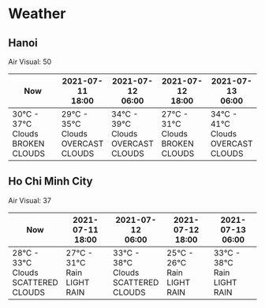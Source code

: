 # Weather

## Hanoi

Air Visual: 50

<table>

<thead>

<tr>

<th>Now</th>

<th>
<div>2021-07-11</div>
<div>18:00</div>
</th>
<th>
<div>2021-07-12</div>
<div>06:00</div>
</th>
<th>
<div>2021-07-12</div>
<div>18:00</div>
</th>
<th>
<div>2021-07-13</div>
<div>06:00</div>
</th>

</tr>

</thead>

<tbody>

<tr>

<td width="20%">
<div>30°C - 37°C</div>
<div>Clouds</div>
<div>BROKEN CLOUDS</div>
</td>

<td width="20%">
<div>29°C - 35°C</div>
<div>Clouds</div>
<div>OVERCAST CLOUDS</div>
</td>
<td width="20%">
<div>34°C - 39°C</div>
<div>Clouds</div>
<div>OVERCAST CLOUDS</div>
</td>
<td width="20%">
<div>27°C - 31°C</div>
<div>Clouds</div>
<div>BROKEN CLOUDS</div>
</td>
<td width="20%">
<div>34°C - 41°C</div>
<div>Clouds</div>
<div>OVERCAST CLOUDS</div>
</td>

</tr>

</tbody>

</table>

## Ho Chi Minh City

Air Visual: 37

<table>

<thead>

<tr>

<th>Now</th>

<th>
<div>2021-07-11</div>
<div>18:00</div>
</th>
<th>
<div>2021-07-12</div>
<div>06:00</div>
</th>
<th>
<div>2021-07-12</div>
<div>18:00</div>
</th>
<th>
<div>2021-07-13</div>
<div>06:00</div>
</th>

</tr>

</thead>

<tbody>

<tr>

<td width="20%">
<div>28°C - 33°C</div>
<div>Clouds</div>
<div>SCATTERED CLOUDS</div>
</td>

<td width="20%">
<div>27°C - 31°C</div>
<div>Rain</div>
<div>LIGHT RAIN</div>
</td>
<td width="20%">
<div>33°C - 38°C</div>
<div>Clouds</div>
<div>SCATTERED CLOUDS</div>
</td>
<td width="20%">
<div>25°C - 26°C</div>
<div>Rain</div>
<div>LIGHT RAIN</div>
</td>
<td width="20%">
<div>33°C - 38°C</div>
<div>Rain</div>
<div>LIGHT RAIN</div>
</td>

</tr>

</tbody>

</table>
